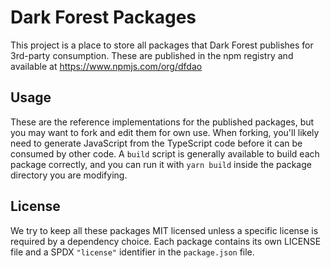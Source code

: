 # Dark Forest Packages

This project is a place to store all packages that Dark Forest publishes for 3rd-party consumption. These are published in the npm registry and available at https://www.npmjs.com/org/dfdao

## Usage

These are the reference implementations for the published packages, but you may want to fork and edit them for own use. When forking, you'll likely need to generate JavaScript from the TypeScript code before it can be consumed by other code. A `build` script is generally available to build each package correctly, and you can run it with `yarn build` inside the package directory you are modifying.

## License

We try to keep all these packages MIT licensed unless a specific license is required by a dependency choice. Each package contains its own LICENSE file and a SPDX `"license"` identifier in the `package.json` file.
